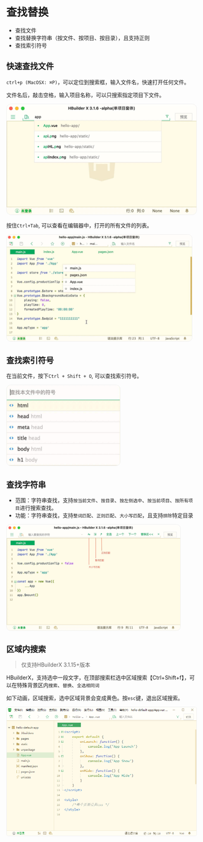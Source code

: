 # 查找替换

- 查找文件
- 查找替换字符串（按文件、按项目、按目录），且支持正则
- 查找索引符号

## 快速查找文件

`ctrl+p (MacOSX: ⌘P)`，可以定位到搜索框，输入文件名，快速打开任何文件。 

文件名后，敲击空格，输入项目名称，可以只搜索指定项目下文件。

<img src="/static/snapshots/tutorial/find/find_file.jpg" style="zoom: 50%;border-radius: 24px;border:1px solid #eee;"/>

按住`Ctrl+Tab`, 可以查看在编辑器中，打开的所有文件的列表。

<img src="/static/snapshots/tutorial/find/find_file_2.jpg" style="zoom: 48%;border-radius: 24px;border:1px solid #eee;"/>

## 查找索引符号

在当前文件，按下`Ctrl + Shift + O`, 可以查找索引符号。

<img src="/static/snapshots/tutorial/find/find_symbol.jpg" style="zoom: 48%;border-radius: 24px;border:1px solid #eee;"/>

## 查找字符串

- 范围：字符串查找，支持`按当前文件`、`按目录`、`按左侧选中`、`按当前项目`、`按所有项目`进行搜索查找。
- 功能：字符串查找，支持`整词匹配`、`正则匹配`、`大小写匹配`，且支持`排除`特定目录

<img src="/static/snapshots/tutorial/find/find_str.jpg" style="zoom: 45%;border-radius: 24px;border:1px solid #eee;"/>

## 区域内搜索

> 仅支持HBuilderX 3.1.15+版本

HBuilderX，支持选中一段文字，在顶部搜索栏选中区域搜索【Ctrl+Shift+f】，可以在特殊背景区内`搜索`、`替换`、`全选相同词`

如下动画，区域搜索，选中区域背景会变成黄色。按`esc`键，退出区域搜索。

<img src="/static/snapshots/tutorial/find/find_region.gif" style="zoom: 90%; border-radius: 5px;border:1px solid #eee;"/>